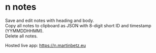 # n notes

Save and edit notes with heading and body.  
Copy all notes to clipboard as JSON with 8-digit short ID and timestamp (YYMMDDHHMM).  
Delete all notes.  

Hosted live app: https://n.martinbetz.eu
